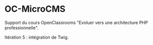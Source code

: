 # OC-MicroCMS

Support du cours OpenClassrooms "Evoluer vers une architecture PHP professionnelle".

Itération 5 : intégration de Twig.
